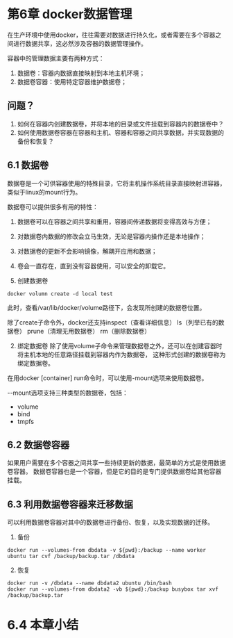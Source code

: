 # 第6章 docker数据管理
在生产环境中使用docker，往往需要对数据进行持久化，或者需要在多个容器之间进行数据共享，这必然涉及容器的数据管理操作。

容器中的管理数据主要有两种方式：
1. 数据卷：容器内数据直接映射到本地主机环境；
2. 数据卷容器：使用特定容器维护数据卷；

## 问题？
1. 如何在容器内创建数据卷，并将本地的目录或文件挂载到容器内的数据卷中？
2. 如何使用数据卷容器在容器和主机、容器和容器之间共享数据，并实现数据的备份和恢复？

## 6.1 数据卷
数据卷是一个可供容器使用的特殊目录，它将主机操作系统目录直接映射进容器，类似于linux的mount行为。

数据卷可以提供很多有用的特性：
1. 数据卷可以在容器之间共享和重用，容器间传递数据将变得高效与方便；
2. 对数据卷内数据的修改会立马生效，无论是容器内操作还是本地操作；
3. 对数据卷的更新不会影响镜像，解耦开应用和数据；
4. 卷会一直存在，直到没有容器使用，可以安全的卸载它。

1. 创建数据卷
```
docker volumn create -d local test
```
此时，查看/var/lib/docker/volume路径下，会发现所创建的数据卷位置。

除了create子命令外，docker还支持inspect（查看详细信息） ls（列举已有的数据卷） prune（清理无用数据卷） rm（删除数据卷）

2. 绑定数据卷
除了使用volume子命令来管理数据卷之外，还可以在创建容器时将主机本地的任意路径挂载到容器内作为数据卷，
这种形式创建的数据卷称为绑定数据卷。

在用docker [container] run命令时，可以使用-mount选项来使用数据卷。

--mount选项支持三种类型的数据卷，包括：
+ volume
+ bind
+ tmpfs

## 6.2 数据卷容器
如果用户需要在多个容器之间共享一些持续更新的数据，最简单的方式是使用数据卷容器。
数据卷容器也是一个容器，但是它的目的是专门提供数据卷给其他容器挂载。

## 6.3 利用数据卷容器来迁移数据
可以利用数据卷容器对其中的数据卷进行备份、恢复，以及实现数据的迁移。

1. 备份
```
docker run --volumes-from dbdata -v ${pwd}:/backup --name worker ubuntu tar cvf /backup/backup.tar /dbdata
```
2. 恢复
```
docker run -v /dbdata --name dbdata2 ubuntu /bin/bash
docker run --volumes-from dbdata2 -vb ${pwd}:/backup busybox tar xvf /backup/backup.tar
```

# 6.4 本章小结
```

```